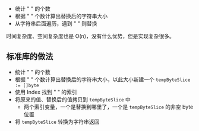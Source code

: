* 统计 " " 的个数
* 根据 " " 个数计算出替换后的字符串大小
* 从字符串后面遍历，遇到 " " 则替换

时间复杂度、空间复杂度也是 O(n)，没有什么优势，但是实现复杂很多。

## 标准库的做法

* 统计 " " 的个数
* 根据 " " 个数计算出替换后的字符串大小，以此大小新建一个 `tempByteSlice := []byte`
* 使用 Index 找到 " " 的索引
* 将原来的值、替换后的值拷贝到 `tempByteSlice` 中
    * 两个索引变量，一个是替换到哪里了，一个是 `tempByteSlice` 的非空 byte 位置
* 将 `tempByteSlice` 转换为字符串返回